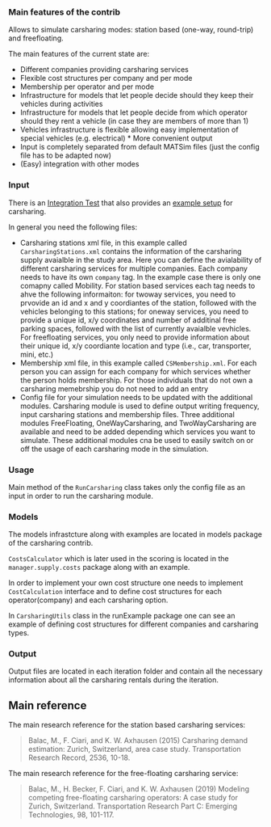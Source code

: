 
### Main features of the contrib

Allows to simulate carsharing modes: station based (one-way, round-trip) and freefloating.  

The main features of the current state are:  
- Different companies providing carsharing services
- Flexible cost structures per company and per mode
- Membership per operator and per mode
- Infrastructure for models that let people decide should they keep their vehicles during activities
- Infrastructure for models that let people decide from which operator should they rent a vehicle (in case they are members of more than 1)
- Vehicles infrastructure is flexible allowing easy implementation of special vehicles (e.g. electrical) * More convenient output 
- Input is completely separated from default MATSim files (just the config file has to be adapted now)
- (Easy) integration with other modes
 
 
 ### Input
 There is an [Integration Test](https://github.com/matsim-org/matsim-libs/blob/carsharingpatch/contribs/carsharing/src/test/java/org/matsim/contrib/carsharing/runExample/RunCarsharingIT.java) that also provides an [example setup](https://github.com/matsim-org/matsim-libs/tree/carsharingpatch/contribs/carsharing/test/input/org/matsim/contrib/carsharing/runExample/RunCarsharingIT) for carsharing.
 
 In general you need the following files:
 - Carsharing stations xml file, in this example called `CarsharingStations.xml` contains the information of the carsharing supply avaialble in the study area. Here you can define the avialability of different carsharing services for multiple companies. Each company needs to have its own `company` tag. In the example case there is only one comapny called Mobility. For station based services each tag needs to ahve the following informaiton: for twoway services, you need to prvovide an id and x and y coordiantes of the station, followed with the vehicles belonging to this stations; for oneway services, you need to provide a unique id, x/y coordinates and number of additinal free parking spaces, followed with the list of currently avaialble vevhicles. For freefloating services, you only need to provide information about their unique id, x/y coordiante location and type (i.e., car, transporter, mini, etc.)
 - Membership xml file, in this example called `CSMembership.xml`. For each person you can assign for each company for which services whether the person holds membership. For those individuals that do not own a carsharing memebrship you do not need to add an entry
 - Config file for your simulation needs to be updated with the additional modules. Carsharing module is used to define output writing frequency, input carsharing stations and membership files. Three additional modules FreeFloating, OneWayCarsharing, and TwoWayCarsharing are available and need to be added depending which services you want to simulate. These additional modules cna be used to easily switch on or off the usage of each carsharing mode in the simulation.


### Usage
Main method of the `RunCarsharing` class takes only the config file as an input in order to run the carsharing module.


### Models
The models infrastcture along with examples are located in models package of the carsharing contrib.

`CostsCalculator` which is later used in the scoring is located in the `manager.supply.costs` package along with an example.

In order to implement your own cost structure one needs to implement `CostCalculation` interface and to define cost structures for each operator(company) and each carsharing option.

In `CarsharingUtils` class in the runExample package one can see an example of defining cost structures for different companies and carsharing types.

### Output
Output files are located in each iteration folder and contain all the necessary information about all the carsharing rentals during the iteration.

## Main reference

The main research reference for the station based carsharing services:
> Balac, M., F. Ciari, and K. W. Axhausen (2015) Carsharing demand estimation: Zurich, Switzerland, area case study. Transportation Research Record, 2536, 10-18.

The main research reference for the free-floating carsharing service:
> Balac, M., H. Becker, F. Ciari, and K. W. Axhausen (2019) Modeling competing free-​floating carsharing operators: A case study for Zurich, Switzerland. Transportation Research Part C: Emerging Technologies, 98, 101-117.
